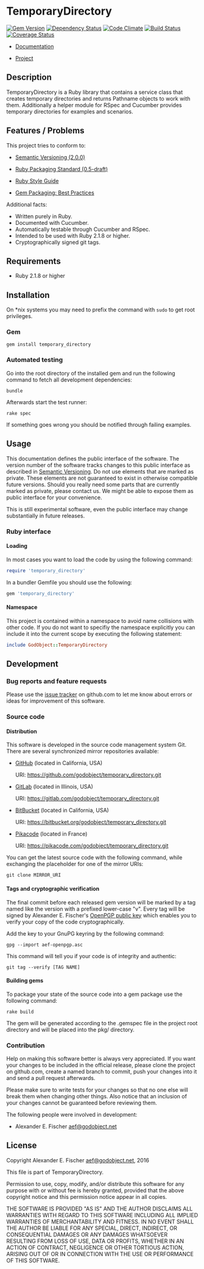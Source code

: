 TemporaryDirectory
==================

[![Gem Version](https://badge.fury.io/rb/temporary_directory.png)](https://badge.fury.io/rb/temporary_directory)
[![Dependency Status](https://gemnasium.com/godobject/temporary_directory.png)](https://gemnasium.com/godobject/temporary_directory)
[![Code Climate](https://codeclimate.com/github/godobject/temporary_directory.png)](https://codeclimate.com/github/godobject/temporary_directory)
[![Build Status](https://secure.travis-ci.org/godobject/temporary_directory.png)](https://secure.travis-ci.org/godobject/temporary_directory)
[![Coverage Status](https://coveralls.io/repos/github/godobject/temporary_directory/badge.svg?branch=master)](https://coveralls.io/github/godobject/temporary_directory?branch=master)

* [Documentation][docs]
* [Project][project]

   [docs]:    http://rdoc.info/github/godobject/temporary_directory/
   [project]: https://github.com/godobject/temporary_directory/

Description
-----------

TemporaryDirectory is a Ruby library that contains a service class that
creates temporary directories and returns Pathname objects to work with them.
Additionally a helper module for RSpec and Cucumber provides temporary
directories for examples and scenarios.

Features / Problems
-------------------

This project tries to conform to:

* [Semantic Versioning (2.0.0)][semver]
* [Ruby Packaging Standard (0.5-draft)][rps]
* [Ruby Style Guide][style]
* [Gem Packaging: Best Practices][gem]

   [semver]: http://semver.org/spec/v2.0.0.html
   [rps]:    http://chneukirchen.github.com/rps/
   [style]:  https://github.com/bbatsov/ruby-style-guide
   [gem]:    http://weblog.rubyonrails.org/2009/9/1/gem-packaging-best-practices

Additional facts:

* Written purely in Ruby.
* Documented with Cucumber.
* Automatically testable through Cucumber and RSpec.
* Intended to be used with Ruby 2.1.8 or higher.
* Cryptographically signed git tags.

Requirements
------------

* Ruby 2.1.8 or higher

Installation
------------

On *nix systems you may need to prefix the command with `sudo` to get root
privileges.

### Gem

    gem install temporary_directory

### Automated testing

Go into the root directory of the installed gem and run the following command
to fetch all development dependencies:

    bundle

Afterwards start the test runner:

    rake spec

If something goes wrong you should be notified through failing examples.

Usage
-----

This documentation defines the public interface of the software. The version
number of the software tracks changes to this public interface as described in
[Semantic Versioning][semver]. Do not use elements that are marked as private.
These elements are not guaranteed to exist in otherwise compatible future
versions. Should you really need some parts that are currently marked as
private, please contact us. We might be able to expose them as public
interface for your convenience.

This is still experimental software, even the public interface may change
substantially in future releases.

   [semver]: http://semver.org/spec/v2.0.0.html

### Ruby interface

#### Loading

In most cases you want to load the code by using the following command:

~~~~~ ruby
require 'temporary_directory'
~~~~~

In a bundler Gemfile you should use the following:

~~~~~ ruby
gem 'temporary_directory'
~~~~~

#### Namespace

This project is contained within a namespace to avoid name collisions with
other code. If you do not want to specifiy the namespace explicitly you can
include it into the current scope by executing the following statement:

~~~~~ ruby
include GodObject::TemporaryDirectory
~~~~~

Development
-----------

### Bug reports and feature requests

Please use the [issue tracker][issues] on github.com to let me know about errors
or ideas for improvement of this software.

   [issues]: https://github.com/godobject/temporary_directory/issues/

### Source code

#### Distribution

This software is developed in the source code management system Git. There are
several synchronized mirror repositories available:

* [GitHub][github] (located in California, USA)
    
    URI: https://github.com/godobject/temporary_directory.git

* [GitLab][gitlab] (located in Illinois, USA)
    
    URI: https://gitlab.com/godobject/temporary_directory.git

* [BitBucket][bitbucket] (located in California, USA)
    
    URI: https://bitbucket.org/godobject/temporary_directory.git

* [Pikacode][pikacode] (located in France)

    URI: https://pikacode.com/godobject/temporary_directory.git

   [github]:    https://github.com/godobject/temporary_directory/
   [gitlab]:    https://gitlab.com/godobject/temporary_directory/
   [bitbucket]: https://bitbucket.org/godobject/temporary_directory/
   [pikacode]:  https://pikacode.com/godobject/temporary_directory/

You can get the latest source code with the following command, while
exchanging the placeholder for one of the mirror URIs:

    git clone MIRROR_URI

#### Tags and cryptographic verification

The final commit before each released gem version will be marked by a tag
named like the version with a prefixed lower-case "v". Every tag will be signed
by Alexander E. Fischer's [OpenPGP public key][openpgp] which enables you to
verify your copy of the code cryptographically.

   [openpgp]: https://aef.name/crypto/aef-openpgp.asc

Add the key to your GnuPG keyring by the following command:

    gpg --import aef-openpgp.asc

This command will tell you if your code is of integrity and authentic:

    git tag --verify [TAG NAME]

#### Building gems

To package your state of the source code into a gem package use the following
command:

    rake build

The gem will be generated according to the .gemspec file in the project root
directory and will be placed into the pkg/ directory.

### Contribution

Help on making this software better is always very appreciated. If you want
your changes to be included in the official release, please clone the project
on github.com, create a named branch to commit, push your changes into it and
send a pull request afterwards.

Please make sure to write tests for your changes so that no one else will break
them when changing other things. Also notice that an inclusion of your changes
cannot be guaranteed before reviewing them.

The following people were involved in development:

* Alexander E. Fischer <aef@godobject.net>

License
-------

Copyright Alexander E. Fischer <aef@godobject.net>, 2016

This file is part of TemporaryDirectory.

Permission to use, copy, modify, and/or distribute this software for any
purpose with or without fee is hereby granted, provided that the above
copyright notice and this permission notice appear in all copies.

THE SOFTWARE IS PROVIDED "AS IS" AND THE AUTHOR DISCLAIMS ALL WARRANTIES WITH
REGARD TO THIS SOFTWARE INCLUDING ALL IMPLIED WARRANTIES OF MERCHANTABILITY AND
FITNESS. IN NO EVENT SHALL THE AUTHOR BE LIABLE FOR ANY SPECIAL, DIRECT,
INDIRECT, OR CONSEQUENTIAL DAMAGES OR ANY DAMAGES WHATSOEVER RESULTING FROM
LOSS OF USE, DATA OR PROFITS, WHETHER IN AN ACTION OF CONTRACT, NEGLIGENCE OR
OTHER TORTIOUS ACTION, ARISING OUT OF OR IN CONNECTION WITH THE USE OR
PERFORMANCE OF THIS SOFTWARE.
